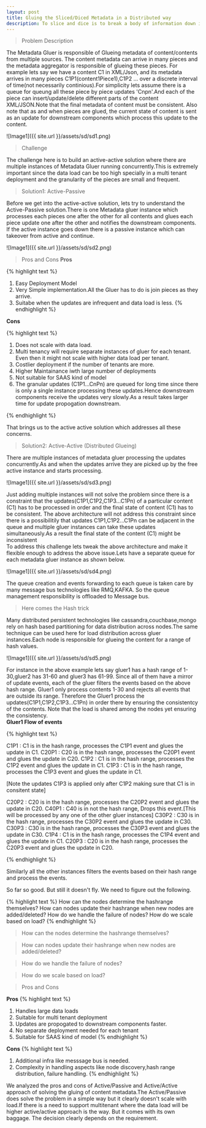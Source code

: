```yaml
---
layout: post
title: Gluing the Sliced/Diced Metadata in a Distributed way
description: To slice and dice is to break a body of information down into smaller parts. Gluing them back using an active-active deployment for scalability and availability is quiet a challenging task.
---
```

> Problem Description

The Metadata Gluer is responsible of Glueing metadata of content/contents from multiple sources. The content metadata can arrive in many pieces and the metadata aggregator is responsible of glueing these pieces. For example lets say we have a content C1 in XML/Json, and its metadata arrives in many pieces C1P1(content1Piece1),C1P2 ... over a discrete interval of time(not necessarily continious).For simplicity lets assume there is a queue for queung all these piece by piece updates 'Cnpn'.And each of the piece can insert/update/delete different parts of the content XML/JSON.Note that the final metadata of content must be consistent. Also note that as and when pieces are glued, the current state of content is sent as an update for downstream components which process this update to the content.

![Image1]({{ site.url }}/assets/sd/sd1.png)

> Challenge

The challenge here is to build an active-active solution where there are multiple instances of Metadata Gluer running concurrently.This is extremely important since the data load can be too high specially in a multi tenant deployment and the granularity of the pieces are small and frequent.

>Solution1: Active-Passive

Before we get into the active-active solution, lets try to understand the  Active-Passive solution.There is one Metadata gluer instance which processes each pieces one after the other for all contents and glues each piece update one after the other and notifies the downstream components. If the active instance goes down there is a passive instance which can takeover from active and continue.

![Image1]({{ site.url }}/assets/sd/sd2.png)

>Pros and Cons
<b>Pros</b>

{% highlight text %}
1.  Easy Deployment Model
2.  Very Simple implementation.All the Gluer has to do is join pieces as they arrive.
3.  Suitabe when the updates are infrequent and data load is less.
{% endhighlight %}

<b>Cons</b>

{% highlight text %}
1.  Does not scale with data load.
2.  Multi tenancy will require separate instances of gluer for each tenant. Even then it might not scale with higher data load per tenant.
3.  Costlier deployment if the number of tenants are more.
4.  Higher Maintainance iwth large number of deployments
5.  Not suitable for SAAS kind of model
6.  The granular updates (C1P1...CnPn) are queued for long time since there is only a single instance processing these updates.Hence downstream components receive the updates very slowly.As a result takes larger time for update propogation downstream.

{% endhighlight %}

That brings us to the active active solution which addresses all these concerns.

>Solution2: Active-Active (Distributed Glueing)

There are multiple instances of metadata gluer processing the updates concurrently.As and when the updates arrive they are picked up by the free active instance and starts processing.

![Image1]({{ site.url }}/assets/sd/sd3.png)

Just adding multiple instances will not solve the problem since there is a constraint that the updates(C1P1,C1P2,C1P3...C1Pn) of a  particular content (C1) has to be processed in order and the final state of content (C1) has to be consistent. The above architecture will not address this constraint since there is a possibilitily that updates C1P1,C1P2...C1Pn can be adjacent in the queue and multiple gluer instances can take these updates simultaneously.As a result the final state of the content (C1) might be inconsistent
<br>
To address this challenge lets tweak the above architecture and make it flexible enough to address the above issue.Lets have a separate queue for each metadata gluer instance as shown below.

![Image1]({{ site.url }}/assets/sd/sd4.png)

The queue creation and events forwarding to each queue is taken care by many message bus technologies like RMQ,KAFKA. So the queue management responsibility is offloaded to Message bus.
<br>

>Here comes the Hash trick

Many distributed persistent technologies like cassandra,couchbase,mongo rely on hash based partitioning for data distribution across nodes.The same technique can be used here for load distribution across gluer instances.Each node is responsible for glueing the content for a range of hash values.

![Image1]({{ site.url }}/assets/sd/sd5.png)

For instance in the above example lets say gluer1 has a hash range of 1-30,gluer2 has 31-60 and gluer3 has 61-99. Since all of them have a mirror of update events, each of the gluer filters the events based on the above hash range. Gluer1 only process contents 1-30 and rejects all events that are outside its range. Therefore the Gluer1 process the updates(C1P1,C1P2,C1P3...C1Pn) in order there by ensuring the consistentcy of the contents.
Note that the load is shared among the nodes yet ensuring the consistency.
<br>
<b>Gluer1 Flow of events</b>
<br>

{% highlight text %}

C1P1    : C1 is in the hash range, processes the C1P1 event and glues the update in C1.
C20P1   : C20 is in the hash range, processes the C20P1 event and glues the update in C20.
C1P2    : C1 is in the hash range, processes the C1P2 event and glues the update in C1.
C1P3    : C1 is in the hash range, processes the C1P3 event and glues the update in C1.

[Note the updates C1P3 is applied only after C1P2 making sure that C1 is in consitent state]

C20P2   : C20 is in the hash range, processes the C20P2 event and glues the update in C20.
C40P1   : C40 is in not the hash range, Drops this event.[This will be processed by any one of the other gluer instances]
C30P2   : C30 is in the hash range, processes the C30P2 event and glues the update in C30.
C30P3   : C30 is in the hash range, processes the C30P3 event and glues the update in C30.
C1P4    : C1 is in the hash range, processes the C1P4 event and glues the update in C1.
C20P3   : C20 is in the hash range, processes the C20P3 event and glues the update in C20.

{% endhighlight %}

Similarly all the other instances filters the events based on their hash range and process the events.

So far so good. But still it doesn't fly. We need to figure out the following.

{% highlight text %}
How can the nodes determine the hashrange themselves? 
How can nodes update their hashrange when new nodes are added/deleted?
How do we handle the failure of nodes?
How do we scale based on load?
{% endhighlight %}

>How can the nodes determine the hashrange themselves?

>How can nodes update their hashrange when new nodes are added/deleted?

>How do we handle the failure of nodes?

>How do we scale based on load?

>Pros and Cons

<b>Pros</b>
{% highlight text %}
1.  Handles large data loads
2.  Suitable for multi tenant deployment
3.  Updates are propogated to downstream components faster.
4.  No separate deployment needed for each tenant
5.  Suitable for SAAS kind of model
{% endhighlight %}

<b>Cons</b>
{% highlight text %}
1.  Additional infra like messsage bus is needed.
2.  Complexity in handling aspects like node discovery,hash range distribution, failure handling.
{% endhighlight %}


We analyzed the pros and cons of Active/Passive and Active/Active approach of solving the gluing of content metadata.The Active/Passive does solve the problem in a simple way but it clearly doesn't scale with load.If there is a need to support multitenant where the data load will be higher active/active approach is the way. But it comes with its own baggage. The decision clearly depends on the requirement.
